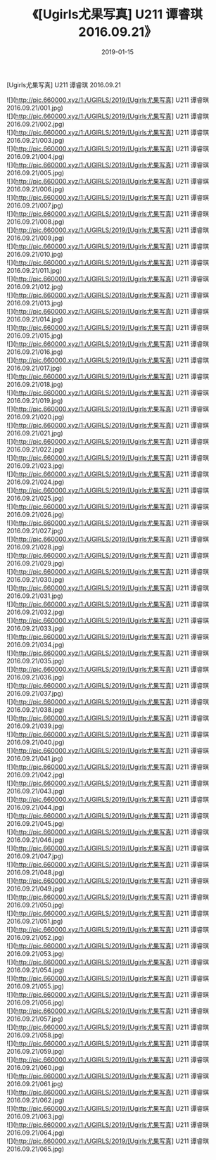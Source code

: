 ﻿---
layout: post
title:  《[Ugirls尤果写真] U211 谭睿琪 2016.09.21》
date:   2019-01-15
img: http://pic.660000.xyz/1:/UGIRLS/2019/[Ugirls尤果写真] U211 谭睿琪 2016.09.21/000.jpg
categories: [美女, 清纯, 唯美]
---

[Ugirls尤果写真] U211 谭睿琪 2016.09.21

 ![](http://pic.660000.xyz/1:/UGIRLS/2019/[Ugirls尤果写真] U211 谭睿琪 2016.09.21/001.jpg) <br>![](http://pic.660000.xyz/1:/UGIRLS/2019/[Ugirls尤果写真] U211 谭睿琪 2016.09.21/002.jpg) <br>![](http://pic.660000.xyz/1:/UGIRLS/2019/[Ugirls尤果写真] U211 谭睿琪 2016.09.21/003.jpg) <br>![](http://pic.660000.xyz/1:/UGIRLS/2019/[Ugirls尤果写真] U211 谭睿琪 2016.09.21/004.jpg) <br>![](http://pic.660000.xyz/1:/UGIRLS/2019/[Ugirls尤果写真] U211 谭睿琪 2016.09.21/005.jpg) <br>![](http://pic.660000.xyz/1:/UGIRLS/2019/[Ugirls尤果写真] U211 谭睿琪 2016.09.21/006.jpg) <br>![](http://pic.660000.xyz/1:/UGIRLS/2019/[Ugirls尤果写真] U211 谭睿琪 2016.09.21/007.jpg) <br>![](http://pic.660000.xyz/1:/UGIRLS/2019/[Ugirls尤果写真] U211 谭睿琪 2016.09.21/008.jpg) <br>![](http://pic.660000.xyz/1:/UGIRLS/2019/[Ugirls尤果写真] U211 谭睿琪 2016.09.21/009.jpg) <br>![](http://pic.660000.xyz/1:/UGIRLS/2019/[Ugirls尤果写真] U211 谭睿琪 2016.09.21/010.jpg) <br>![](http://pic.660000.xyz/1:/UGIRLS/2019/[Ugirls尤果写真] U211 谭睿琪 2016.09.21/011.jpg) <br>![](http://pic.660000.xyz/1:/UGIRLS/2019/[Ugirls尤果写真] U211 谭睿琪 2016.09.21/012.jpg) <br>![](http://pic.660000.xyz/1:/UGIRLS/2019/[Ugirls尤果写真] U211 谭睿琪 2016.09.21/013.jpg) <br>![](http://pic.660000.xyz/1:/UGIRLS/2019/[Ugirls尤果写真] U211 谭睿琪 2016.09.21/014.jpg) <br>![](http://pic.660000.xyz/1:/UGIRLS/2019/[Ugirls尤果写真] U211 谭睿琪 2016.09.21/015.jpg) <br>![](http://pic.660000.xyz/1:/UGIRLS/2019/[Ugirls尤果写真] U211 谭睿琪 2016.09.21/016.jpg) <br>![](http://pic.660000.xyz/1:/UGIRLS/2019/[Ugirls尤果写真] U211 谭睿琪 2016.09.21/017.jpg) <br>![](http://pic.660000.xyz/1:/UGIRLS/2019/[Ugirls尤果写真] U211 谭睿琪 2016.09.21/018.jpg) <br>![](http://pic.660000.xyz/1:/UGIRLS/2019/[Ugirls尤果写真] U211 谭睿琪 2016.09.21/019.jpg) <br>![](http://pic.660000.xyz/1:/UGIRLS/2019/[Ugirls尤果写真] U211 谭睿琪 2016.09.21/020.jpg) <br>![](http://pic.660000.xyz/1:/UGIRLS/2019/[Ugirls尤果写真] U211 谭睿琪 2016.09.21/021.jpg) <br>![](http://pic.660000.xyz/1:/UGIRLS/2019/[Ugirls尤果写真] U211 谭睿琪 2016.09.21/022.jpg) <br>![](http://pic.660000.xyz/1:/UGIRLS/2019/[Ugirls尤果写真] U211 谭睿琪 2016.09.21/023.jpg) <br>![](http://pic.660000.xyz/1:/UGIRLS/2019/[Ugirls尤果写真] U211 谭睿琪 2016.09.21/024.jpg) <br>![](http://pic.660000.xyz/1:/UGIRLS/2019/[Ugirls尤果写真] U211 谭睿琪 2016.09.21/025.jpg) <br>![](http://pic.660000.xyz/1:/UGIRLS/2019/[Ugirls尤果写真] U211 谭睿琪 2016.09.21/026.jpg) <br>![](http://pic.660000.xyz/1:/UGIRLS/2019/[Ugirls尤果写真] U211 谭睿琪 2016.09.21/027.jpg) <br>![](http://pic.660000.xyz/1:/UGIRLS/2019/[Ugirls尤果写真] U211 谭睿琪 2016.09.21/028.jpg) <br>![](http://pic.660000.xyz/1:/UGIRLS/2019/[Ugirls尤果写真] U211 谭睿琪 2016.09.21/029.jpg) <br>![](http://pic.660000.xyz/1:/UGIRLS/2019/[Ugirls尤果写真] U211 谭睿琪 2016.09.21/030.jpg) <br>![](http://pic.660000.xyz/1:/UGIRLS/2019/[Ugirls尤果写真] U211 谭睿琪 2016.09.21/031.jpg) <br>![](http://pic.660000.xyz/1:/UGIRLS/2019/[Ugirls尤果写真] U211 谭睿琪 2016.09.21/032.jpg) <br>![](http://pic.660000.xyz/1:/UGIRLS/2019/[Ugirls尤果写真] U211 谭睿琪 2016.09.21/033.jpg) <br>![](http://pic.660000.xyz/1:/UGIRLS/2019/[Ugirls尤果写真] U211 谭睿琪 2016.09.21/034.jpg) <br>![](http://pic.660000.xyz/1:/UGIRLS/2019/[Ugirls尤果写真] U211 谭睿琪 2016.09.21/035.jpg) <br>![](http://pic.660000.xyz/1:/UGIRLS/2019/[Ugirls尤果写真] U211 谭睿琪 2016.09.21/036.jpg) <br>![](http://pic.660000.xyz/1:/UGIRLS/2019/[Ugirls尤果写真] U211 谭睿琪 2016.09.21/037.jpg) <br>![](http://pic.660000.xyz/1:/UGIRLS/2019/[Ugirls尤果写真] U211 谭睿琪 2016.09.21/038.jpg) <br>![](http://pic.660000.xyz/1:/UGIRLS/2019/[Ugirls尤果写真] U211 谭睿琪 2016.09.21/039.jpg) <br>![](http://pic.660000.xyz/1:/UGIRLS/2019/[Ugirls尤果写真] U211 谭睿琪 2016.09.21/040.jpg) <br>![](http://pic.660000.xyz/1:/UGIRLS/2019/[Ugirls尤果写真] U211 谭睿琪 2016.09.21/041.jpg) <br>![](http://pic.660000.xyz/1:/UGIRLS/2019/[Ugirls尤果写真] U211 谭睿琪 2016.09.21/042.jpg) <br>![](http://pic.660000.xyz/1:/UGIRLS/2019/[Ugirls尤果写真] U211 谭睿琪 2016.09.21/043.jpg) <br>![](http://pic.660000.xyz/1:/UGIRLS/2019/[Ugirls尤果写真] U211 谭睿琪 2016.09.21/044.jpg) <br>![](http://pic.660000.xyz/1:/UGIRLS/2019/[Ugirls尤果写真] U211 谭睿琪 2016.09.21/045.jpg) <br>![](http://pic.660000.xyz/1:/UGIRLS/2019/[Ugirls尤果写真] U211 谭睿琪 2016.09.21/046.jpg) <br>![](http://pic.660000.xyz/1:/UGIRLS/2019/[Ugirls尤果写真] U211 谭睿琪 2016.09.21/047.jpg) <br>![](http://pic.660000.xyz/1:/UGIRLS/2019/[Ugirls尤果写真] U211 谭睿琪 2016.09.21/048.jpg) <br>![](http://pic.660000.xyz/1:/UGIRLS/2019/[Ugirls尤果写真] U211 谭睿琪 2016.09.21/049.jpg) <br>![](http://pic.660000.xyz/1:/UGIRLS/2019/[Ugirls尤果写真] U211 谭睿琪 2016.09.21/050.jpg) <br>![](http://pic.660000.xyz/1:/UGIRLS/2019/[Ugirls尤果写真] U211 谭睿琪 2016.09.21/051.jpg) <br>![](http://pic.660000.xyz/1:/UGIRLS/2019/[Ugirls尤果写真] U211 谭睿琪 2016.09.21/052.jpg) <br>![](http://pic.660000.xyz/1:/UGIRLS/2019/[Ugirls尤果写真] U211 谭睿琪 2016.09.21/053.jpg) <br>![](http://pic.660000.xyz/1:/UGIRLS/2019/[Ugirls尤果写真] U211 谭睿琪 2016.09.21/054.jpg) <br>![](http://pic.660000.xyz/1:/UGIRLS/2019/[Ugirls尤果写真] U211 谭睿琪 2016.09.21/055.jpg) <br>![](http://pic.660000.xyz/1:/UGIRLS/2019/[Ugirls尤果写真] U211 谭睿琪 2016.09.21/056.jpg) <br>![](http://pic.660000.xyz/1:/UGIRLS/2019/[Ugirls尤果写真] U211 谭睿琪 2016.09.21/057.jpg) <br>![](http://pic.660000.xyz/1:/UGIRLS/2019/[Ugirls尤果写真] U211 谭睿琪 2016.09.21/058.jpg) <br>![](http://pic.660000.xyz/1:/UGIRLS/2019/[Ugirls尤果写真] U211 谭睿琪 2016.09.21/059.jpg) <br>![](http://pic.660000.xyz/1:/UGIRLS/2019/[Ugirls尤果写真] U211 谭睿琪 2016.09.21/060.jpg) <br>![](http://pic.660000.xyz/1:/UGIRLS/2019/[Ugirls尤果写真] U211 谭睿琪 2016.09.21/061.jpg) <br>![](http://pic.660000.xyz/1:/UGIRLS/2019/[Ugirls尤果写真] U211 谭睿琪 2016.09.21/062.jpg) <br>![](http://pic.660000.xyz/1:/UGIRLS/2019/[Ugirls尤果写真] U211 谭睿琪 2016.09.21/063.jpg) <br>![](http://pic.660000.xyz/1:/UGIRLS/2019/[Ugirls尤果写真] U211 谭睿琪 2016.09.21/064.jpg) <br>![](http://pic.660000.xyz/1:/UGIRLS/2019/[Ugirls尤果写真] U211 谭睿琪 2016.09.21/065.jpg) <br>